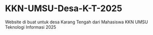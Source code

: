 # KKN-UMSU-Desa-K-T-2025
Website di buat untuk desa Karang Tengah dari Mahasiswa KKN UMSU Teknologi Informasi 2025
